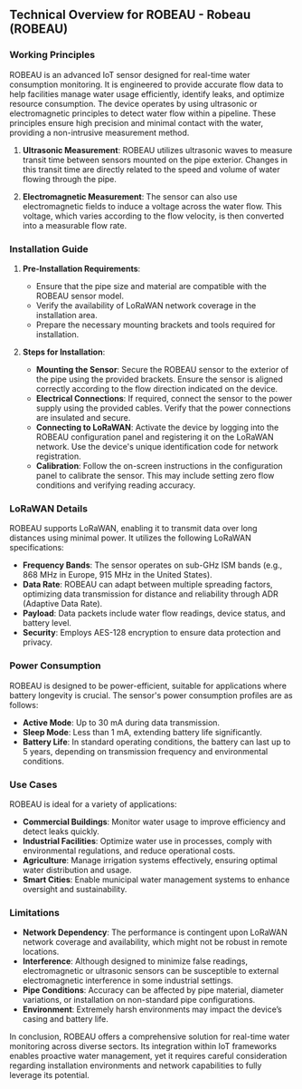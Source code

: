 ## Technical Overview for ROBEAU - Robeau (ROBEAU)

### Working Principles

ROBEAU is an advanced IoT sensor designed for real-time water consumption monitoring. It is engineered to provide accurate flow data to help facilities manage water usage efficiently, identify leaks, and optimize resource consumption. The device operates by using ultrasonic or electromagnetic principles to detect water flow within a pipeline. These principles ensure high precision and minimal contact with the water, providing a non-intrusive measurement method.

1. **Ultrasonic Measurement**: ROBEAU utilizes ultrasonic waves to measure transit time between sensors mounted on the pipe exterior. Changes in this transit time are directly related to the speed and volume of water flowing through the pipe.
   
2. **Electromagnetic Measurement**: The sensor can also use electromagnetic fields to induce a voltage across the water flow. This voltage, which varies according to the flow velocity, is then converted into a measurable flow rate.

### Installation Guide

1. **Pre-Installation Requirements**:
    - Ensure that the pipe size and material are compatible with the ROBEAU sensor model.
    - Verify the availability of LoRaWAN network coverage in the installation area.
    - Prepare the necessary mounting brackets and tools required for installation.

2. **Steps for Installation**:
    - **Mounting the Sensor**: Secure the ROBEAU sensor to the exterior of the pipe using the provided brackets. Ensure the sensor is aligned correctly according to the flow direction indicated on the device.
    - **Electrical Connections**: If required, connect the sensor to the power supply using the provided cables. Verify that the power connections are insulated and secure.
    - **Connecting to LoRaWAN**: Activate the device by logging into the ROBEAU configuration panel and registering it on the LoRaWAN network. Use the device's unique identification code for network registration.
    - **Calibration**: Follow the on-screen instructions in the configuration panel to calibrate the sensor. This may include setting zero flow conditions and verifying reading accuracy.

### LoRaWAN Details

ROBEAU supports LoRaWAN, enabling it to transmit data over long distances using minimal power. It utilizes the following LoRaWAN specifications:

- **Frequency Bands**: The sensor operates on sub-GHz ISM bands (e.g., 868 MHz in Europe, 915 MHz in the United States).
- **Data Rate**: ROBEAU can adapt between multiple spreading factors, optimizing data transmission for distance and reliability through ADR (Adaptive Data Rate).
- **Payload**: Data packets include water flow readings, device status, and battery level.
- **Security**: Employs AES-128 encryption to ensure data protection and privacy.

### Power Consumption

ROBEAU is designed to be power-efficient, suitable for applications where battery longevity is crucial. The sensor's power consumption profiles are as follows:

- **Active Mode**: Up to 30 mA during data transmission.
- **Sleep Mode**: Less than 1 mA, extending battery life significantly.
- **Battery Life**: In standard operating conditions, the battery can last up to 5 years, depending on transmission frequency and environmental conditions.

### Use Cases

ROBEAU is ideal for a variety of applications:

- **Commercial Buildings**: Monitor water usage to improve efficiency and detect leaks quickly.
- **Industrial Facilities**: Optimize water use in processes, comply with environmental regulations, and reduce operational costs.
- **Agriculture**: Manage irrigation systems effectively, ensuring optimal water distribution and usage.
- **Smart Cities**: Enable municipal water management systems to enhance oversight and sustainability.

### Limitations

- **Network Dependency**: The performance is contingent upon LoRaWAN network coverage and availability, which might not be robust in remote locations.
- **Interference**: Although designed to minimize false readings, electromagnetic or ultrasonic sensors can be susceptible to external electromagnetic interference in some industrial settings.
- **Pipe Conditions**: Accuracy can be affected by pipe material, diameter variations, or installation on non-standard pipe configurations.
- **Environment**: Extremely harsh environments may impact the device’s casing and battery life.

In conclusion, ROBEAU offers a comprehensive solution for real-time water monitoring across diverse sectors. Its integration within IoT frameworks enables proactive water management, yet it requires careful consideration regarding installation environments and network capabilities to fully leverage its potential.